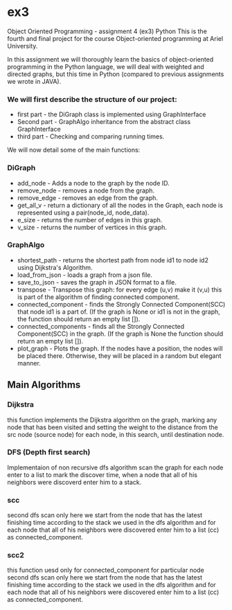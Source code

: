 # ex3

Object Oriented Programming - assignment 4 (ex3) Python
This is the fourth and final project for the course
Object-oriented programming at Ariel University.

In this assignment we will thoroughly learn the basics of object-oriented programming in the Python language,
we will deal with weighted and directed graphs, but this time in Python (compared to previous assignments we wrote in JAVA).

### We will first describe the structure of our project:
* first part - the DiGraph class is implemented using GraphInterface
* Second part - GraphAlgo inheritance from the abstract class GraphInterface
* third part - Checking and comparing running times.

We will now detail some of the main functions:
### DiGraph
* add_node - Adds a node to the graph by the node ID.
* remove_node - removes a node from the graph.
* remove_edge - removes an edge from the graph.
* get_all_v - return a dictionary of all the nodes in the Graph, each node is represented using a pair(node_id, node_data).
* e_size - returns the number of edges in this graph.
* v_size - returns the number of vertices in this graph.

### GraphAlgo
* shortest_path - returns the shortest path from node id1 to node id2 using Dijkstra's Algorithm.
* load_from_json - loads a graph from a json file.
* save_to_json - saves the graph in JSON format to a file.
* transpose - Transpose this graph: for every edge (u,v) make it (v,u) this is part of the algorithm of finding connected component.
* connected_component - finds the Strongly Connected Component(SCC) that node id1 is a part of. (If the graph is None or id1 is not in the graph, the function should return an empty list []).
* connected_components - finds all the Strongly Connected Component(SCC) in the graph. (If the graph is None the function should return an empty list []).
* plot_graph - Plots the graph.
        If the nodes have a position, the nodes will be placed there.
        Otherwise, they will be placed in a random but elegant manner.




## Main Algorithms
### Dijkstra
this function implements the Dijkstra algorithm on the graph,
marking any node that has been visited and setting the weight to the distance from the src node (source node)
for each node, in this search, until destination node.

### DFS (Depth first search)
Implementaion of non recursive dfs algorithm scan the graph for each node
enter to a list to mark the discover time, when a node that all of his neighbors
were discoverd enter him to a stack.

### scc 
second dfs scan only here we start from the node that has the latest finishing time
according to the stack we used in the dfs algorithm and for each node that all of his neighbors
were discovered enter him to a list (cc) as connected_component.

### scc2
this function uesd only for connected_component for particular node
second dfs scan only here we start from the node that has the latest finishing time
according to the stack we used in the dfs algorithm and for each node that all of his neighbors
were discovered enter him to a list (cc) as connected_component.



